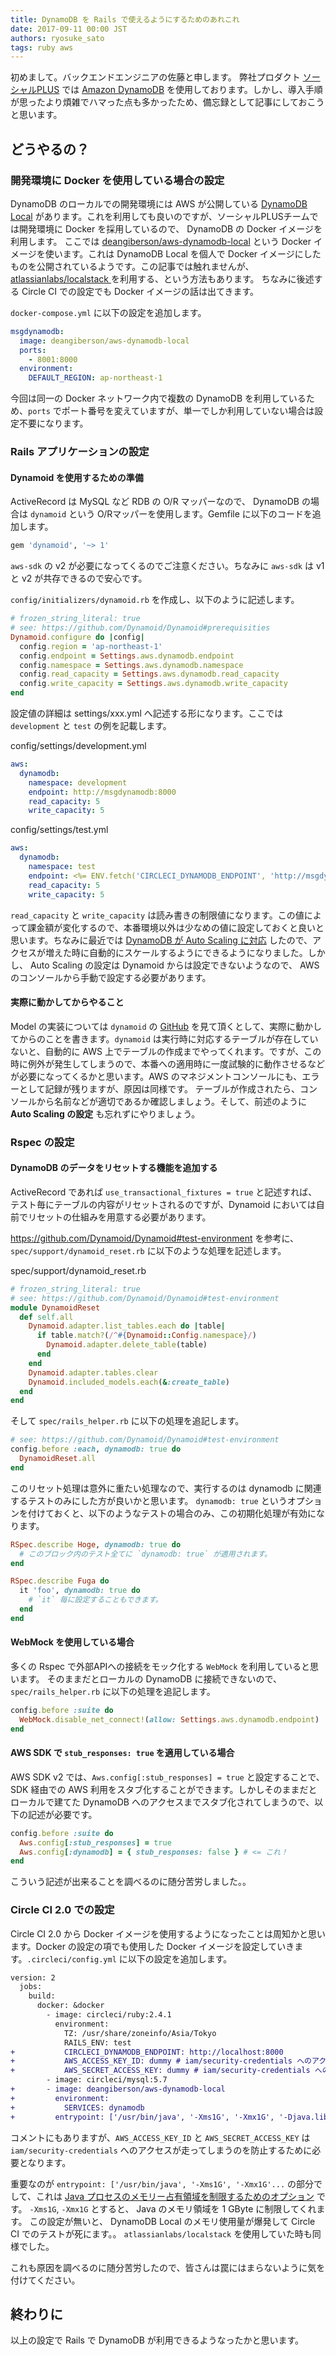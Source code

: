 ```yaml
---
title: DynamoDB を Rails で使えるようにするためのあれこれ
date: 2017-09-11 00:00 JST
authors: ryosuke_sato
tags: ruby aws
---
```


初めまして。バックエンドエンジニアの佐藤と申します。
弊社プロダクト [ソーシャルPLUS](https://socialplus.jp/) では [Amazon DynamoDB](https://aws.amazon.com/jp/dynamodb/) を使用しております。しかし、導入手順が思ったより煩雑でハマった点も多かったため、備忘録として記事にしておこうと思います。

<!--more-->

## どうやるの？

### 開発環境に Docker を使用している場合の設定

DynamoDB のローカルでの開発環境には AWS が公開している [DynamoDB Local](https://aws.amazon.com/jp/blogs/aws/dynamodb-local-for-desktop-development/) があります。これを利用しても良いのですが、ソーシャルPLUSチームでは開発環境に Docker を採用しているので、 DynamoDB の Docker イメージを利用します。
ここでは [deangiberson/aws-dynamodb-local](https://hub.docker.com/r/deangiberson/aws-dynamodb-local/) という Docker イメージを使います。これは DynamoDB Local を個人で Docker イメージにしたものを公開されているようです。この記事では触れませんが、 [atlassianlabs/localstack ](https://hub.docker.com/r/atlassianlabs/localstack/) を利用する、という方法もあります。
ちなみに後述する Circle CI での設定でも Docker イメージの話は出てきます。

`docker-compose.yml` に以下の設定を追加します。

```yaml
msgdynamodb:
  image: deangiberson/aws-dynamodb-local
  ports:
    - 8001:8000
  environment:
    DEFAULT_REGION: ap-northeast-1
```

今回は同一の Docker ネットワーク内で複数の DynamoDB を利用しているため、`ports` でポート番号を変えていますが、単一でしか利用していない場合は設定不要になります。

### Rails アプリケーションの設定

#### Dynamoid を使用するための準備

ActiveRecord は MySQL など RDB の O/R マッパーなので、 DynamoDB の場合は `dynamoid` という O/Rマッパーを使用します。Gemfile に以下のコードを追加します。

```rb
gem 'dynamoid', '~> 1'
```

`aws-sdk` の v2 が必要になってくるのでご注意ください。ちなみに `aws-sdk` は v1 と v2 が共存できるので安心です。

`config/initializers/dynamoid.rb` を作成し、以下のように記述します。

```rb
# frozen_string_literal: true
# see: https://github.com/Dynamoid/Dynamoid#prerequisities
Dynamoid.configure do |config|
  config.region = 'ap-northeast-1'
  config.endpoint = Settings.aws.dynamodb.endpoint
  config.namespace = Settings.aws.dynamodb.namespace
  config.read_capacity = Settings.aws.dynamodb.read_capacity
  config.write_capacity = Settings.aws.dynamodb.write_capacity
end
```

設定値の詳細は settings/xxx.yml へ記述する形になります。ここでは `development` と `test` の例を記載します。

config/settings/development.yml

```yaml
aws:
  dynamodb:
    namespace: development
    endpoint: http://msgdynamodb:8000
    read_capacity: 5
    write_capacity: 5
```

config/settings/test.yml

```yaml
aws:
  dynamodb:
    namespace: test
    endpoint: <%= ENV.fetch('CIRCLECI_DYNAMODB_ENDPOINT', 'http://msgdynamodb:8000') %>
    read_capacity: 5
    write_capacity: 5
```

`read_capacity` と `write_capacity` は読み書きの制限値になります。この値によって課金額が変化するので、本番環境以外は少なめの値に設定しておくと良いと思います。ちなみに最近では [DynamoDB が Auto Scaling に対応](https://aws.amazon.com/jp/blogs/news/new-auto-scaling-for-amazon-dynamodb/) したので、アクセスが増えた時に自動的にスケールするようにできるようになりました。しかし、 Auto Scaling の設定は Dynamoid からは設定できないようなので、 AWS のコンソールから手動で設定する必要があります。

#### 実際に動かしてからやること

Model の実装については `dynamoid` の [GitHub](https://github.com/Dynamoid/Dynamoid) を見て頂くとして、実際に動かしてからのことを書きます。`dynamoid` は実行時に対応するテーブルが存在していないと、自動的に AWS 上でテーブルの作成までやってくれます。ですが、この時に例外が発生してしまうので、本番への適用時に一度試験的に動作させるなどが必要になってくるかと思います。AWS のマネジメントコンソールにも、エラーとして記録が残りますが、原因は同様です。
テーブルが作成されたら、コンソールから名前などが適切であるか確認しましょう。そして、前述のように **Auto Scaling の設定** も忘れずにやりましょう。

### Rspec の設定

#### DynamoDB のデータをリセットする機能を追加する

ActiveRecord であれば `use_transactional_fixtures = true` と記述すれば、テスト毎にテーブルの内容がリセットされるのですが、Dynamoid においては自前でリセットの仕組みを用意する必要があります。

https://github.com/Dynamoid/Dynamoid#test-environment を参考に、`spec/support/dynamoid_reset.rb` に以下のような処理を記述します。

spec/support/dynamoid_reset.rb

```rb
# frozen_string_literal: true
# see: https://github.com/Dynamoid/Dynamoid#test-environment
module DynamoidReset
  def self.all
    Dynamoid.adapter.list_tables.each do |table|
      if table.match?(/^#{Dynamoid::Config.namespace}/)
        Dynamoid.adapter.delete_table(table)
      end
    end
    Dynamoid.adapter.tables.clear
    Dynamoid.included_models.each(&:create_table)
  end
end
```

そして `spec/rails_helper.rb` に以下の処理を追記します。

```rb
# see: https://github.com/Dynamoid/Dynamoid#test-environment
config.before :each, dynamodb: true do
  DynamoidReset.all
end
```

このリセット処理は意外に重たい処理なので、実行するのは dynamodb に関連するテストのみにした方が良いかと思います。 `dynamodb: true` というオプションを付けておくと、以下のようなテストの場合のみ、この初期化処理が有効になります。

```rb
RSpec.describe Hoge, dynamodb: true do
  # このブロック内のテスト全てに `dynamodb: true` が適用されます。
end

RSpec.describe Fuga do
  it 'foo', dynamodb: true do
    # `it` 毎に設定することもできます。
  end
end
```

#### WebMock を使用している場合

多くの Rspec で外部APIへの接続をモック化する `WebMock` を利用していると思います。
そのままだとローカルの DynamoDB に接続できないので、`spec/rails_helper.rb` に以下の処理を追記します。

```rb
config.before :suite do
  WebMock.disable_net_connect!(allow: Settings.aws.dynamodb.endpoint)
end
```

#### AWS SDK で `stub_responses: true` を適用している場合

AWS SDK v2 では、`Aws.config[:stub_responses] = true` と設定することで、SDK 経由での AWS 利用をスタブ化することができます。しかしそのままだとローカルで建てた DynamoDB へのアクセスまでスタブ化されてしまうので、以下の記述が必要です。

```rb
config.before :suite do
  Aws.config[:stub_responses] = true
  Aws.config[:dynamodb] = { stub_responses: false } # <= これ！
end
```

こういう記述が出来ることを調べるのに随分苦労しました。。

### Circle CI 2.0 での設定

Circle CI 2.0 から Docker イメージを使用するようになったことは周知かと思います。Docker の設定の項でも使用した Docker イメージを設定していきます。`.circleci/config.yml` に以下の設定を追加します。

```diff
version: 2
  jobs:
    build:
      docker: &docker
        - image: circleci/ruby:2.4.1
          environment:
            TZ: /usr/share/zoneinfo/Asia/Tokyo
            RAILS_ENV: test
+           CIRCLECI_DYNAMODB_ENDPOINT: http://localhost:8000
+           AWS_ACCESS_KEY_ID: dummy # iam/security-credentials へのアクセスが発生するのを抑止
+           AWS_SECRET_ACCESS_KEY: dummy # iam/security-credentials へのアクセスが発生するのを抑止
        - image: circleci/mysql:5.7
+       - image: deangiberson/aws-dynamodb-local
+         environment:
+           SERVICES: dynamodb
+         entrypoint: ['/usr/bin/java', '-Xms1G', '-Xmx1G', '-Djava.library.path=.', '-jar', 'DynamoDBLocal.jar', '-dbPath', '/var/dynamodb_local', '-port', '8000']
```

コメントにもありますが、`AWS_ACCESS_KEY_ID` と `AWS_SECRET_ACCESS_KEY` は `iam/security-credentials` へのアクセスが走ってしまうのを防止するために必要となります。

重要なのが `entrypoint: ['/usr/bin/java', '-Xms1G', '-Xmx1G'...` の部分でして、これは [Java プロセスのメモリー占有領域を制限するためのオプション](http://docs.oracle.com/cd/E22646_01/doc.40/b61439/tune_footprint.htm) です。 `-Xms1G`, `-Xmx1G` とすると、 Java のメモリ領域を 1 GByte に制限してくれます。
この設定が無いと、 DynamoDB Local のメモリ使用量が爆発して Circle CI でのテストが死にます。。
`atlassianlabs/localstack` を使用していた時も同様でした。

これも原因を調べるのに随分苦労したので、皆さんは罠にはまらないように気を付けてください。

## 終わりに

以上の設定で Rails で DynamoDB が利用できるようなったかと思います。
